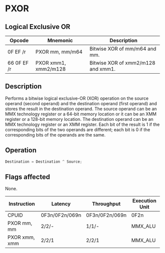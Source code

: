 # PXOR
 
## Logical Exclusive OR
 
 
|Opcode|Mnemonic|Description|
|-|-|-|
|0F EF /r|PXOR mm, mm/m64|Bitwise XOR of mm/m64 and mm.|
|66 0F EF /r|PXOR xmm1, xmm2/m128|Bitwise XOR of xmm2/m128 and xmm1.|
 
## Description
 
Performs a bitwise logical exclusive-OR (XOR) operation on the source operand (second operand) and the destination operand (first operand) and stores the result in the destination operand. The source operand can be an MMX technology register or a 64-bit memory location or it can be an XMM register or a 128-bit memory location. The destination operand can be an MMX technology register or an XMM register. Each bit of the result is 1 if the corresponding bits of the two operands are different; each bit is 0 if the corresponding bits of the operands are the same.
 
 
## Operation
 
```c
Destination = Destination ^ Source;

```
 
 
## Flags affected
 
None.

 
 
|Instruction|Latency|Throughput|Execution Unit|
|-|-|-|-|
|CPUID|0F3n/0F2n/069n|0F3n/0F2n/069n|0F2n|
|PXOR mm, mm|2/2/-|1/1/-|MMX_ALU|
|PXOR xmm, xmm|2/2/1|2/2/1|MMX_ALU|
